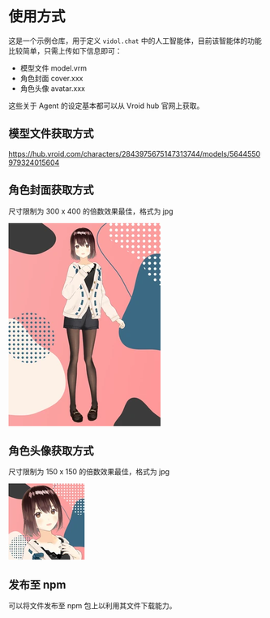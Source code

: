 # 使用方式

这是一个示例仓库，用于定义 `vidol.chat` 中的人工智能体，目前该智能体的功能比较简单，只需上传如下信息即可：

- 模型文件 model.vrm
- 角色封面 cover.xxx
- 角色头像 avatar.xxx

这些关于 Agent 的设定基本都可以从 Vroid hub 官网上获取。

## 模型文件获取方式

https://hub.vroid.com/characters/2843975675147313744/models/5644550979324015604

## 角色封面获取方式

尺寸限制为 300 x 400 的倍数效果最佳，格式为 jpg

![](./cover.jpg)

## 角色头像获取方式

尺寸限制为 150 x 150 的倍数效果最佳，格式为 jpg

![](./avatar.jpg)

## 发布至 npm

可以将文件发布至 npm 包上以利用其文件下载能力。
